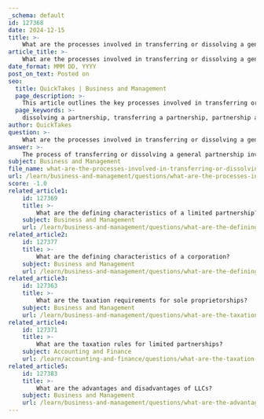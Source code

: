 ```yaml
---
_schema: default
id: 127368
date: 2024-12-15
title: >-
    What are the processes involved in transferring or dissolving a general partnership?
article_title: >-
    What are the processes involved in transferring or dissolving a general partnership?
date_format: MMM DD, YYYY
post_on_text: Posted on
seo:
  title: QuickTakes | Business and Management
  page_description: >-
    This article outlines the key processes involved in transferring or dissolving a general partnership, including reviewing the partnership agreement, discussing with partners, preparing dissolution papers, settling debts, liquidating assets, communicating changes, and legally terminating the partnership.
  page_keywords: >-
    dissolving a partnership, transferring a partnership, partnership agreement, partnership dissolution, outstanding debts, liquidation of assets, communication, legal termination, tax implications, partnership law
author: QuickTakes
question: >-
    What are the processes involved in transferring or dissolving a general partnership?
answer: >-
    The process of transferring or dissolving a general partnership involves several key steps and considerations. Here’s a comprehensive overview of the processes involved:\n\n### 1. Review the Partnership Agreement\nThe first step in dissolving a general partnership is to review the partnership agreement. This document typically outlines the specific provisions regarding dissolution, including any notice periods, voting requirements, and procedures that must be followed. If no formal agreement exists, partners should communicate their intent to dissolve the partnership.\n\n### 2. Discuss with Partners\nOpen communication among partners is crucial. Partners should discuss the decision to dissolve the partnership and come to a mutual agreement. Depending on the terms of the partnership agreement, a certain number of votes may be required to officially dissolve the partnership.\n\n### 3. Prepare Dissolution Papers\nOnce the decision to dissolve is made, partners should prepare the necessary dissolution documents. This may include a formal dissolution agreement that outlines the terms of the dissolution and the responsibilities of each partner during the process.\n\n### 4. Settle Outstanding Debts\nA significant concern during the dissolution process is the settlement of outstanding debts. Partners must assess all financial obligations to ensure that creditors are addressed appropriately. This step is crucial to prevent any personal liability for the partners, as they share unlimited personal liability for the debts and obligations of the partnership.\n\n### 5. Liquidation of Assets\nFollowing the settlement of debts, the partnership will enter the liquidation phase. This involves selling off partnership assets and distributing the proceeds among the partners according to the terms of the partnership agreement. \n\n### 6. Communicate Changes\nOnce the dissolution process is complete, it is important to communicate the change to relevant parties, including clients, suppliers, and any other stakeholders. This ensures that all parties are aware that the partnership has been dissolved.\n\n### 7. Legal Termination\nFinally, the partnership must be legally terminated. This may involve filing necessary paperwork with the state or local authorities to officially dissolve the business entity. \n\n### Additional Considerations\n- **Tax Implications**: Partners should be aware of the tax implications of the dissolution, as the partnership may face tax liabilities based on the distribution of assets and liabilities.\n- **Legal Assistance**: It may be beneficial to consult with a lawyer who specializes in partnership law to navigate the dissolution process and ensure compliance with legal requirements.\n\nBy following these steps, partners can effectively manage the dissolution of a general partnership while minimizing potential legal and financial complications.
subject: Business and Management
file_name: what-are-the-processes-involved-in-transferring-or-dissolving-a-general-partnership.md
url: /learn/business-and-management/questions/what-are-the-processes-involved-in-transferring-or-dissolving-a-general-partnership
score: -1.0
related_article1:
    id: 127369
    title: >-
        What are the defining characteristics of a limited partnership?
    subject: Business and Management
    url: /learn/business-and-management/questions/what-are-the-defining-characteristics-of-a-limited-partnership
related_article2:
    id: 127377
    title: >-
        What are the defining characteristics of a corporation?
    subject: Business and Management
    url: /learn/business-and-management/questions/what-are-the-defining-characteristics-of-a-corporation
related_article3:
    id: 127363
    title: >-
        What are the taxation requirements for sole proprietorships?
    subject: Business and Management
    url: /learn/business-and-management/questions/what-are-the-taxation-requirements-for-sole-proprietorships
related_article4:
    id: 127371
    title: >-
        What are the taxation rules for limited partnerships?
    subject: Accounting and Finance
    url: /learn/accounting-and-finance/questions/what-are-the-taxation-rules-for-limited-partnerships
related_article5:
    id: 127383
    title: >-
        What are the advantages and disadvantages of LLCs?
    subject: Business and Management
    url: /learn/business-and-management/questions/what-are-the-advantages-and-disadvantages-of-llcs
---
```


&nbsp;